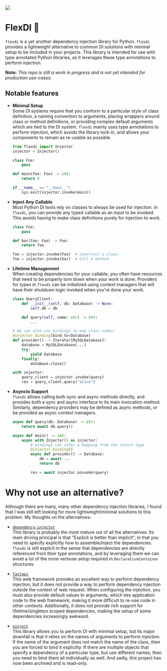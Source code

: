 [![](https://github.com/cal-pratt/flexdi/actions/workflows/main.yml/badge.svg)](https://github.com/cal-pratt/flexdi/actions)

# FlexDI 🚀

`flexdi` is a yet another dependency injection library for Python.
`flexdi` provides a lightweight alternative to common DI solutions
with minimal setup to be included in your projects. This library
is intended for use with type annotated Python libraries, as it
leverages these type annotations to perform injection.

**Note:** *This repo is still a work in progress and is not yet intended
for production use-cases.*

## Notable features

- __Minimal Setup__<br/>
Some DI systems require that you conform to a particular style of class
definition, a naming convention to arguments, placing wrappers around class
or method definitions, or providing complex default arguments which are
tied to the DI system.
`flexdi` mainly uses type annotations to perform injection, which avoids
the library lock-in, and allows your components to remain as re-usable as 
possible.
    ```py
    from flexdi import Injector
    injector = Injector()
    
    class Foo:
        pass
    
    def main(foo: Foo) -> int:
        return 0
    
    if __name__ == "__main__":
        sys.exit(injector.invoke(main))
    ```

- __Inject Any Callable__<br/>
Most Python DI tools rely on classes to always be used for injection.
In `flexdi`, you can provide any typed callable as an input to be invoked.
This avoids having to make class definitions purely for injection to work.
    ```py
    class Foo:
        pass

    def bar(foo: Foo) -> Foo:
        return foo
    
    foo = injector.invoke(Foo)  # Construct a class:
    foo = injector.invoke(bar)  # Call a method
    ```

- __Lifetime Management__<br/>
When creating dependencies for your callable, you often have resources
that need to be properly torn down when your work is done. Providers for
types in `flexdi` can be initialized using context managers that will have
their shutdown logic invoked when you're done your work.
    ```py
    class QueryClient:
        def __init__(self, db: Database) -> None:
            self.db = db
  
        def query(self, name: str) -> str:
            ...

    # We can also use bindings to map class names!
    @injector.binding(bind_to=Database)
    def provider() -> Iterator[MySQLDatabase]:
        database = MySQLDatabase(...)
        try:
            yield database
        finally:
            database.close()

    with injector:
        query_client = injector.invoke(query)
        res = query_client.query("alice")
    ```

- __Asyncio Support__<br/>
    `flexdi` allows calling both sync and async methods directly, and provides both 
    a sync and async interface to its main invocation method. 
    Similarly, dependency providers may be defined as async methods, or be provided
    as async context managers.
    ```py
    async def query(db: Database) -> str:
        return await db.query()
  
    async def main() -> int:
        async with Injector() as injector:
            # bindings can infer a mapping from the return type
            @injector.binding()
            async def provider() -> Database:
                db = await ...
                return db
    
            res = await injector.ainvoke(query)
    ```

# Why not use an alternative?

Although there are many, many other dependency injection libraries, I found that I was
still left looking for more lightweight/minimal solutions to this problem. My thoughts 
on the alternatives:


- [`dependency-injector`](https://github.com/ets-labs/python-dependency-injector) <br/>
    This library is probably the most mature out of all the alternatives. Its main
    driving principal is that "Explicit is better than implicit", in that you need
    to specify explicitly how to assemble/inject the dependencies.
    `flexdi` is still explicit in the sense that dependencies are directly referenced
    from their type annotations, and by leveraging them we can avoid a lot of the more
    verbose setup required in `DeclarativeContainer` structures.


- [`fastapi`](https://github.com/tiangolo/fastapi) <br>
    This web framework provides an excellent way to perform dependency injection,
    but it does not provide a way to perform dependency injection outside the 
    context of web request. When configuring the injection, you must also provide
    default values to arguments, which ties application code to the web framework,
    making it more difficult to re-use code in other contexts. Additionally, it does
    not provide rich support for lifetime/singleton scoped dependencies, making the 
    setup of some dependencies increasingly awkward.


- [`pinject`](https://github.com/google/pinject) <br>
    This library allows you to perform DI with minimal setup, but its major
    downfall is that it relies on the names of arguments to perform injection.
    If the name of the argument does not match the name of the class, then you are
    forced to bind it explicitly.
    If there are multiple objects that specify a dependency of a particular type,
    but use different names, then you need to bind them all individually as well.
    And sadly, this project has now been archived and is read-only.

